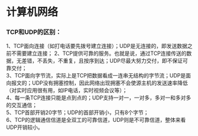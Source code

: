 # 计算机网络

### TCP和UDP的区别：
1、TCP面向连接（如打电话要先拨号建立连接）；UDP是无连接的，即发送数据之前不需要建立连接；
2、TCP提供可靠的服务。也就是说，通过TCP连接传送的数据，无差错，不丢失，不重复，且按序到达；UDP尽最大努力交付，即不保证可靠交付；  
3、TCP面向字节流，实际上是TCP把数据看成一连串无结构的字节流；UDP是面向报文的；UDP没有拥塞控制，因此网络出现拥塞不会使源主机的发送速率降低（对实时应用很有用，如IP电话，实时视频会议等）；  
4、每一条TCP连接只能是点到点的；UDP支持一对一，一对多，多对一和多对多的交互通信；  
5、TCP首部开销20字节；UDP的首部开销小，只有8个字节；  
6、TCP的逻辑通信信道是全双工的可靠信道，UDP则是不可靠信道，整体来看UDP开销较小。